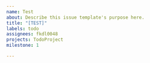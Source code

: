 ```yaml
---
name: Test
about: Describe this issue template's purpose here.
title: "[TEST]"
labels: todo
assignees: fkdl0048
projects: TodoProject
milestone: 1

---
```



